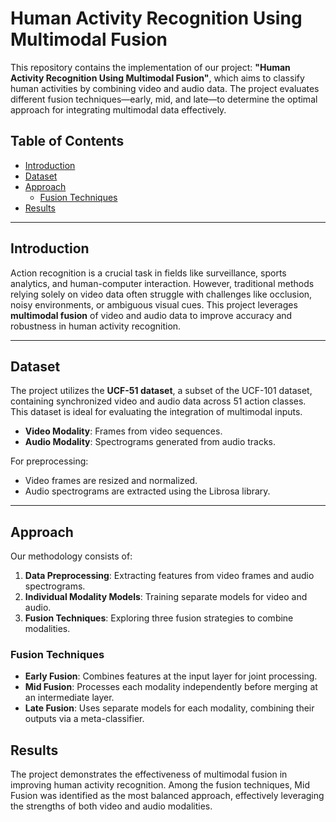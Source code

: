 # Human Activity Recognition Using Multimodal Fusion

This repository contains the implementation of our project: **"Human Activity Recognition Using Multimodal Fusion"**, which aims to classify human activities by combining video and audio data. The project evaluates different fusion techniques—early, mid, and late—to determine the optimal approach for integrating multimodal data effectively.

## Table of Contents
- [Introduction](#introduction)
- [Dataset](#dataset)
- [Approach](#approach)
  - [Fusion Techniques](#fusion-techniques)
- [Results](#results)
---

## Introduction
Action recognition is a crucial task in fields like surveillance, sports analytics, and human-computer interaction. However, traditional methods relying solely on video data often struggle with challenges like occlusion, noisy environments, or ambiguous visual cues. This project leverages **multimodal fusion** of video and audio data to improve accuracy and robustness in human activity recognition.

---

## Dataset
The project utilizes the **UCF-51 dataset**, a subset of the UCF-101 dataset, containing synchronized video and audio data across 51 action classes. This dataset is ideal for evaluating the integration of multimodal inputs.

- **Video Modality**: Frames from video sequences.
- **Audio Modality**: Spectrograms generated from audio tracks.

For preprocessing:
- Video frames are resized and normalized.
- Audio spectrograms are extracted using the Librosa library.

---

## Approach
Our methodology consists of:
1. **Data Preprocessing**: Extracting features from video frames and audio spectrograms.
2. **Individual Modality Models**: Training separate models for video and audio.
3. **Fusion Techniques**: Exploring three fusion strategies to combine modalities.

### Fusion Techniques
- **Early Fusion**: Combines features at the input layer for joint processing.
- **Mid Fusion**: Processes each modality independently before merging at an intermediate layer.
- **Late Fusion**: Uses separate models for each modality, combining their outputs via a meta-classifier.


## Results
The project demonstrates the effectiveness of multimodal fusion in improving human activity recognition. Among the fusion techniques, Mid Fusion was identified as the most balanced approach, effectively leveraging the strengths of both video and audio modalities.
